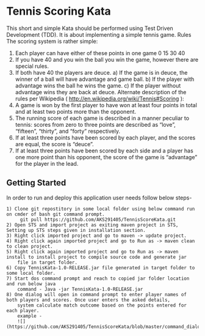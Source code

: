 # Tennis Scoring Kata

This short and simple Kata should be performed using Test Driven Development (TDD).
It is about implementing a simple tennis game.
Rules
The scoring system is rather simple:
  1) Each player can have either of these points in one game 0 15 30 40
  2) If you have 40 and you win the ball you win the game, however there are special rules.
  3) If both have 40 the players are deuce.
      a) If the game is in deuce, the winner of a ball will have advantage and game ball.
      b) If the player with advantage wins the ball he wins the game.
      c) If the player without advantage wins they are back at deuce.
Alternate description of the rules per Wikipedia ( http://en.wikipedia.org/wiki/Tennis#Scoring ):
  1) A game is won by the first player to have won at least four points in total and at least two points more than the opponent.
  2) The running score of each game is described in a manner peculiar to tennis: scores from zero to three points are described as            “love”, “fifteen”, “thirty”, and “forty” respectively.
  3) If at least three points have been scored by each player, and the scores are equal, the score is “deuce”.
  4) If at least three points have been scored by each side and a player has one more point than his opponent, the score of the game is        “advantage” for the player in the lead.
  
  ## Getting Started
  
  In order to run and deploy this application user needs follow below steps-
  
    1) Clone git repostitory in some local folder using below command run on cmder of bash git command prompt.
         git pull https://github.com/AKS291405/TennisScoreKata.git
    2) Open STS and import project as exiting maven project in STS, Setting up STS steps given in installation section.
    3) Right click imported project and go to maven -> update project.
    4) Right click again imported project and go to Run as -> maven clean to clean project.
    5) Right click again imported project and go to Run as -> maven install to install project to compile source code and generate jar
        file in target folder.
    6) Copy TennisKata-1.0-RELEASE.jar file generated in target folder to some local folder.
    7) Start dos command prompt and reach to copied jar folder location and run below java 
        command - Java -jar TennisKata-1.0-RELEASE.jar
    8) One dialog will open in command prompt to enter player names of both players and scores. Once user enters the asked details,
        system calculate match outcome based on the points entered for each player.
        example - 
        ![](https://github.com/AKS291405/TennisScoreKata/blob/master/command_dialog.png)
        
        
    
        
        
        
    
